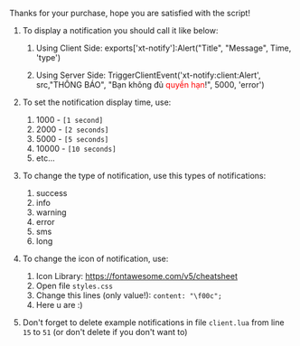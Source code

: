 Thanks for your purchase, hope you are satisfied with the script!


1. To display a notification you should call it like below:
   1. Using Client Side:
exports['xt-notify']:Alert("Title", "Message", Time, 'type')

   2. Using Server Side:
TriggerClientEvent('xt-notify:client:Alert', src,"THÔNG BÁO", "Bạn không đủ <span style='color:#ff0000'>quyền hạn</span>!", 5000, 'error')


2. To set the notification display time, use:
   1. 1000 - `[1 second]`
   2. 2000 - `[2 seconds]`
   3. 5000 - `[5 seconds]`
   4. 10000 - `[10 seconds]`
   5. etc...

3. To change the type of notification, use this types of notifications:
   1. success
   2. info
   3. warning
   4. error
   5. sms
   6. long

4. To change the icon of notification, use:
   1. Icon Library: https://fontawesome.com/v5/cheatsheet
   2. Open file `styles.css`
   3. Change this lines (only value!): `content: "\f00c";`
   4. Here u are :)

5. Don't forget to delete example notifications in file `client.lua` from line `15` to `51` (or don't delete if you don't want to)
